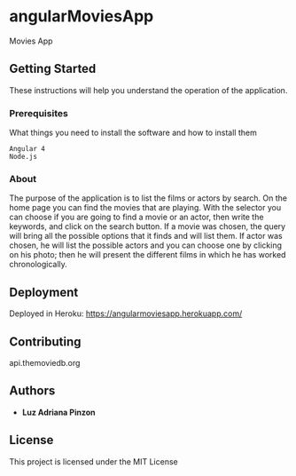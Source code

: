 # angularMoviesApp
Movies App

## Getting Started

These instructions will help you understand the operation of the application.

### Prerequisites

What things you need to install the software and how to install them

```
Angular 4
Node.js
```

### About

The purpose of the application is to list the films or actors by search. On the home page you can find the movies that are playing.
With the selector you can choose if you are going to find a movie or an actor, then write the keywords, and click on the search button.
If a movie was chosen, the query will bring all the possible options that it finds and will list them. If actor was chosen, he will list the possible actors and you can choose one by clicking on his photo; then he will present the different films in which he has worked chronologically.

## Deployment

Deployed in Heroku: https://angularmoviesapp.herokuapp.com/


## Contributing

api.themoviedb.org

## Authors

* **Luz Adriana Pinzon**

## License

This project is licensed under the MIT License

